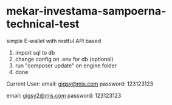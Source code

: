 # mekar-investama-sampoerna-technical-test

simple E-wallet with restful API based

1. import sql to db
2. change config on .env for db (optional)
3. run "composer update" on engine folder
4. done

Current User:
email: gigsy@mis.com
password: 123123123

email: gigsy2@mis.com
password: 123123123
